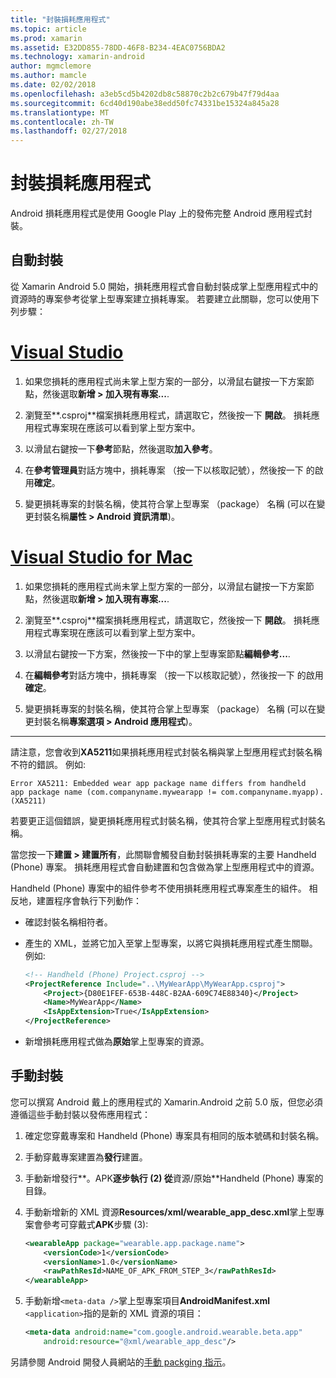 ```yaml
---
title: "封裝損耗應用程式"
ms.topic: article
ms.prod: xamarin
ms.assetid: E32DD855-78DD-46F8-B234-4EAC0756BDA2
ms.technology: xamarin-android
author: mgmclemore
ms.author: mamcle
ms.date: 02/02/2018
ms.openlocfilehash: a3eb5cd5b4202db8c58870c2b2c679b47f79d4aa
ms.sourcegitcommit: 6cd40d190abe38edd50fc74331be15324a845a28
ms.translationtype: MT
ms.contentlocale: zh-TW
ms.lasthandoff: 02/27/2018
---
```

# <a name="packaging-wear-apps"></a>封裝損耗應用程式

Android 損耗應用程式是使用 Google Play 上的發佈完整 Android 應用程式封裝。 

## <a name="automatic-packaging"></a>自動封裝

從 Xamarin Android 5.0 開始，損耗應用程式會自動封裝成掌上型應用程式中的資源時的專案參考從掌上型專案建立損耗專案。 若要建立此關聯，您可以使用下列步驟： 

# <a name="visual-studiotabvswin"></a>[Visual Studio](#tab/vswin)

1. 如果您損耗的應用程式尚未掌上型方案的一部分，以滑鼠右鍵按一下方案節點，然後選取**新增 > 加入現有專案...**.

2. 瀏覽至**.csproj**檔案損耗應用程式，請選取它，然後按一下 **開啟**。 損耗應用程式專案現在應該可以看到掌上型方案中。

3. 以滑鼠右鍵按一下**參考**節點，然後選取**加入參考**。

4. 在**參考管理員**對話方塊中，損耗專案 （按一下以核取記號），然後按一下 的啟用**確定**。

5. 變更損耗專案的封裝名稱，使其符合掌上型專案 （package） 名稱 (可以在變更封裝名稱**屬性 > Android 資訊清單**)。

# <a name="visual-studio-for-mactabvsmac"></a>[Visual Studio for Mac](#tab/vsmac)

1. 如果您損耗的應用程式尚未掌上型方案的一部分，以滑鼠右鍵按一下方案節點，然後選取**新增 > 加入現有專案...**.

2. 瀏覽至**.csproj**檔案損耗應用程式，請選取它，然後按一下 **開啟**。 損耗應用程式專案現在應該可以看到掌上型方案中。

3. 以滑鼠右鍵按一下方案，然後按一下中的掌上型專案節點**編輯參考...**.

4. 在**編輯參考**對話方塊中，損耗專案 （按一下以核取記號），然後按一下 的啟用**確定**。

5. 變更損耗專案的封裝名稱，使其符合掌上型專案 （package） 名稱 (可以在變更封裝名稱**專案選項 > Android 應用程式**)。

-----


請注意，您會收到**XA5211**如果損耗應用程式封裝名稱與掌上型應用程式封裝名稱不符的錯誤。 例如: 

```shell
Error XA5211: Embedded wear app package name differs from handheld 
app package name (com.companyname.mywearapp != com.companyname.myapp). (XA5211)
```

若要更正這個錯誤，變更損耗應用程式封裝名稱，使其符合掌上型應用程式封裝名稱。

當您按一下**建置 > 建置所有**，此關聯會觸發自動封裝損耗專案的主要 Handheld (Phone) 專案。 損耗應用程式會自動建置和包含做為掌上型應用程式中的資源。

Handheld (Phone) 專案中的組件參考不使用損耗應用程式專案產生的組件。 相反地，建置程序會執行下列動作：

-   確認封裝名稱相符者。 

-   產生的 XML，並將它加入至掌上型專案，以將它與損耗應用程式產生關聯。 例如:  

    ```xml
    <!-- Handheld (Phone) Project.csproj -->
    <ProjectReference Include="..\MyWearApp\MyWearApp.csproj">
        <Project>{D80E1FEF-653B-448C-B2AA-609C74E88340}</Project>
        <Name>MyWearApp</Name>
        <IsAppExtension>True</IsAppExtension>
    </ProjectReference>
    ```

-   新增損耗應用程式做為**原始**掌上型專案的資源。 


## <a name="manual-packaging"></a>手動封裝

您可以撰寫 Android 戴上的應用程式的 Xamarin.Android 之前 5.0 版，但您必須遵循這些手動封裝以發佈應用程式： 

1. 確定您穿戴專案和 Handheld (Phone) 專案具有相同的版本號碼和封裝名稱。

2. 手動穿戴專案建置為**發行**建置。

3. 手動新增發行**。APK**逐步執行 (2) 從**資源/原始**Handheld (Phone) 專案的目錄。

4. 手動新增新的 XML 資源**Resources/xml/wearable_app_desc.xml**掌上型專案會參考可穿戴式**APK**步驟 (3):

    ```xml
    <wearableApp package="wearable.app.package.name">
        <versionCode>1</versionCode>
        <versionName>1.0</versionName>
        <rawPathResId>NAME_OF_APK_FROM_STEP_3</rawPathResId>
    </wearableApp>
    ```

5. 手動新增`<meta-data />`掌上型專案項目**AndroidManifest.xml** `<application>`指的是新的 XML 資源的項目：

    ```xml
    <meta-data android:name="com.google.android.wearable.beta.app"
        android:resource="@xml/wearable_app_desc"/>
    ```

另請參閱 Android 開發人員網站的[手動 packging 指示](https://developer.android.com/training/wearables/apps/packaging.html#PackageManually)。

